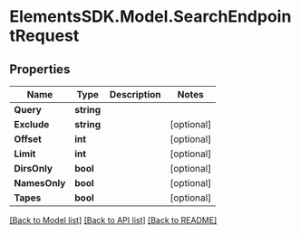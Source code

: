 # ElementsSDK.Model.SearchEndpointRequest

## Properties

Name | Type | Description | Notes
------------ | ------------- | ------------- | -------------
**Query** | **string** |  | 
**Exclude** | **string** |  | [optional] 
**Offset** | **int** |  | [optional] 
**Limit** | **int** |  | [optional] 
**DirsOnly** | **bool** |  | [optional] 
**NamesOnly** | **bool** |  | [optional] 
**Tapes** | **bool** |  | [optional] 

[[Back to Model list]](../#documentation-for-models) [[Back to API list]](../#documentation-for-api-endpoints) [[Back to README]](../)

